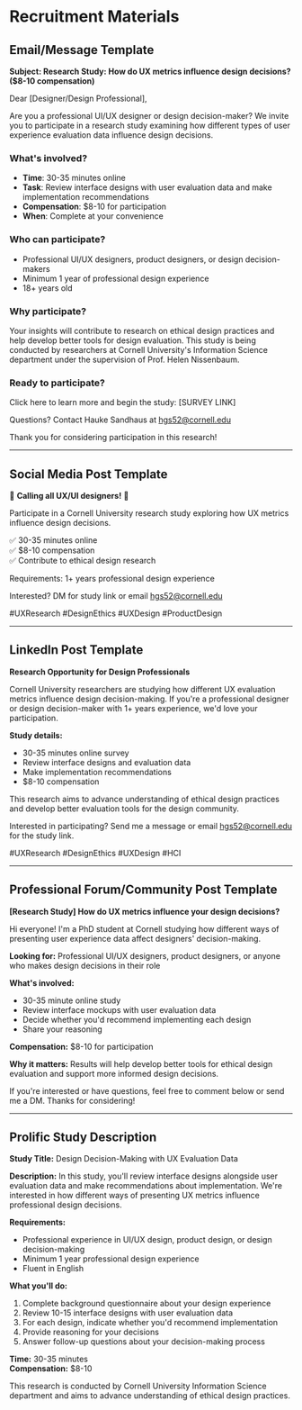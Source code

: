 # Recruitment Materials

## Email/Message Template

**Subject: Research Study: How do UX metrics influence design decisions? ($8-10 compensation)**

Dear [Designer/Design Professional],

Are you a professional UI/UX designer or design decision-maker? We invite you to participate in a research study examining how different types of user experience evaluation data influence design decisions.

### What's involved?
- **Time**: 30-35 minutes online
- **Task**: Review interface designs with user evaluation data and make implementation recommendations
- **Compensation**: $8-10 for participation
- **When**: Complete at your convenience

### Who can participate?
- Professional UI/UX designers, product designers, or design decision-makers
- Minimum 1 year of professional design experience
- 18+ years old

### Why participate?
Your insights will contribute to research on ethical design practices and help develop better tools for design evaluation. This study is being conducted by researchers at Cornell University's Information Science department under the supervision of Prof. Helen Nissenbaum.

### Ready to participate?
Click here to learn more and begin the study: [SURVEY LINK]

Questions? Contact Hauke Sandhaus at hgs52@cornell.edu

Thank you for considering participation in this research!

---

## Social Media Post Template

🎨 **Calling all UX/UI designers!** 🎨

Participate in a Cornell University research study exploring how UX metrics influence design decisions. 

✅ 30-35 minutes online  
✅ $8-10 compensation  
✅ Contribute to ethical design research  

Requirements: 1+ years professional design experience

Interested? DM for study link or email hgs52@cornell.edu

#UXResearch #DesignEthics #UXDesign #ProductDesign

---

## LinkedIn Post Template

**Research Opportunity for Design Professionals**

Cornell University researchers are studying how different UX evaluation metrics influence design decision-making. If you're a professional designer or design decision-maker with 1+ years experience, we'd love your participation.

**Study details:**
- 30-35 minutes online survey
- Review interface designs and evaluation data
- Make implementation recommendations
- $8-10 compensation

This research aims to advance understanding of ethical design practices and develop better evaluation tools for the design community.

Interested in participating? Send me a message or email hgs52@cornell.edu for the study link.

#UXResearch #DesignEthics #UXDesign #HCI

---

## Professional Forum/Community Post Template

**[Research Study] How do UX metrics influence your design decisions?**

Hi everyone! I'm a PhD student at Cornell studying how different ways of presenting user experience data affect designers' decision-making. 

**Looking for:** Professional UI/UX designers, product designers, or anyone who makes design decisions in their role

**What's involved:** 
- 30-35 minute online study
- Review interface mockups with user evaluation data
- Decide whether you'd recommend implementing each design
- Share your reasoning

**Compensation:** $8-10 for participation

**Why it matters:** Results will help develop better tools for ethical design evaluation and support more informed design decisions.

If you're interested or have questions, feel free to comment below or send me a DM. Thanks for considering!

---

## Prolific Study Description

**Study Title:** Design Decision-Making with UX Evaluation Data

**Description:** 
In this study, you'll review interface designs alongside user evaluation data and make recommendations about implementation. We're interested in how different ways of presenting UX metrics influence professional design decisions.

**Requirements:**
- Professional experience in UI/UX design, product design, or design decision-making
- Minimum 1 year professional design experience
- Fluent in English

**What you'll do:**
1. Complete background questionnaire about your design experience
2. Review 10-15 interface designs with user evaluation data
3. For each design, indicate whether you'd recommend implementation
4. Provide reasoning for your decisions
5. Answer follow-up questions about your decision-making process

**Time:** 30-35 minutes  
**Compensation:** $8-10

This research is conducted by Cornell University Information Science department and aims to advance understanding of ethical design practices.